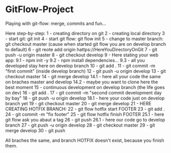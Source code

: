 # GitFlow-Project
Playing with git-flow: merge, commits and fun...

Here step-by-step:
1 - creating directory on git
2 - creating local directory
3 - start git: git init
4 - start git flow: git flow init
5 - change to master branch: git checkout master (cause when started git flow you are on develop branch to default)
6 - git reote add origin hattps://HereYouDirectoryOnGit
7 - git push -u origin master
8 - git checkout develop
9 - Here stating your web app:
  9.1 - npm init -y
  9.2 - npm install dependencies...
  9.3 - all you developed stay here on develop branch
10 - git add . 
11 - git commit -m "first commit" (inside develop branch)
12 - git push -u origin develop
13 - git checkout master
14 - git merge develop
  14.1 - here all your code the same on braches master and develop
  14.2 - maybe you want to clone here the best moment
15 - continuous development on develop branch (the life goes on dev)
16 - git add .
17 - git commit -m "second commit development day by bay"
18 - git push -u origin develop
  18.1 - here your code just on develop branch yet
19 - git checkout master
20 - git merge develop
21 - HERE CREATING HOTFIX BRANCH:
22 - git flow hotfix start FOOTER
23 - git add . 
24 - git commit -m "fix footer"
25 - git flow hotfix finish FOOTER
  25.1 - here git flow ask you abaut a tag
26 - git push
  26.1 - here our code go to develop branch
27 - git push -u origin develop
28 - git checkout master
29 - git merge develop
30 - git push

All braches the same, and branch HOTFIX doesn't exist, because you finish them.
